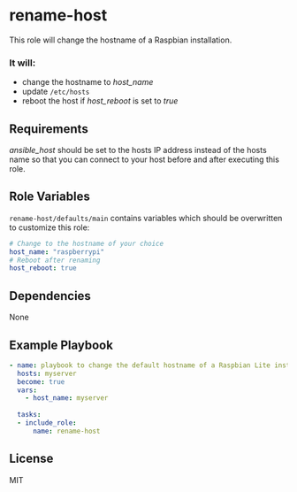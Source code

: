 rename-host
=========

This role will change the hostname of a Raspbian installation.

### It will:
  * change the hostname to *host_name*
  * update `/etc/hosts`
  * reboot the host if *host_reboot* is set to *true*


Requirements
------------

*ansible_host* should be set to the hosts IP address instead of the hosts name so that you can connect to your host before and after executing this role.


Role Variables
--------------

```rename-host/defaults/main``` contains variables which should be overwritten to customize this role:
```yaml
# Change to the hostname of your choice
host_name: "raspberrypi"
# Reboot after renaming
host_reboot: true
```


Dependencies
------------

None


Example Playbook
----------------

```yaml
- name: playbook to change the default hostname of a Raspbian Lite installation
  hosts: myserver
  become: true
  vars:
    - host_name: myserver
  
  tasks:
  - include_role:
      name: rename-host
```


License
-------

MIT
